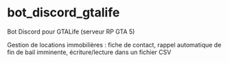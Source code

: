 # bot_discord_gtalife
Bot Discord pour GTALife (serveur RP GTA 5)

Gestion de locations immobilières : fiche de contact, rappel automatique de fin de bail imminente, écriture/lecture dans un fichier CSV
